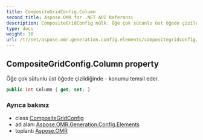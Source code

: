 ```yaml
---
title: CompositeGridConfig.Column
second_title: Aspose.OMR for .NET API Referansı
description: CompositeGridConfig mülk. Öğe çok sütunlu üst öğede çizildiğinde  konumu temsil eder.
type: docs
weight: 30
url: /tr/net/aspose.omr.generation.config.elements/compositegridconfig/column/
---
```

## CompositeGridConfig.Column property

Öğe çok sütunlu üst öğede çizildiğinde - konumu temsil eder.

```csharp
public int Column { get; set; }
```

### Ayrıca bakınız

* class [CompositeGridConfig](../)
* ad alanı [Aspose.OMR.Generation.Config.Elements](../../compositegridconfig/)
* toplantı [Aspose.OMR](../../../)


